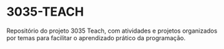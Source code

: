 # 3035-TEACH
Repositório do projeto 3035 Teach, com atividades e projetos organizados por temas para facilitar o aprendizado prático da programação.
